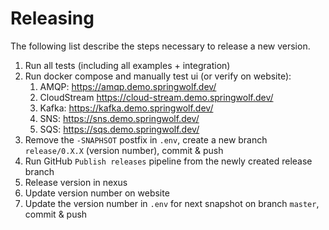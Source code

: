 # Releasing

The following list describe the steps necessary to release a new version.

1. Run all tests (including all examples + integration)
2. Run docker compose and manually test ui (or verify on website):
   1. AMQP: https://amqp.demo.springwolf.dev/
   2. CloudStream https://cloud-stream.demo.springwolf.dev/
   3. Kafka: https://kafka.demo.springwolf.dev/
   4. SNS: https://sns.demo.springwolf.dev/
   5. SQS: https://sqs.demo.springwolf.dev/
3. Remove the `-SNAPHSOT` postfix in `.env`, create a new branch `release/0.X.X` (version number), commit & push
4. Run GitHub `Publish releases` pipeline from the newly created release branch
5. Release version in nexus
6. Update version number on website
7. Update the version number in `.env` for next snapshot on branch `master`, commit & push
